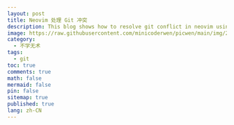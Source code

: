 ```yaml
---
layout: post
title: Neovim 处理 Git 冲突
description: This blog shows how to resolve git conflict in neovim using vim-fugitive.
image: https://raw.githubusercontent.com/minicoderwen/picwen/main/img/202312201913798.jpg
category:
  - 不学无术
tags:
  - git
toc: true
comments: true
math: false
mermaid: false
pin: false
sitemap: true
published: true
lang: zh-CN
---
```

